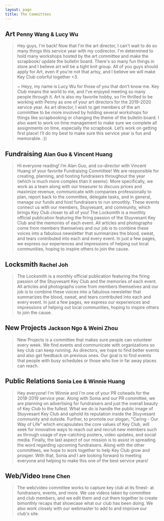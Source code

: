 ```yaml
---
layout: page
title: The Committees
---
```

## Art <small> Penny Wang & Lucy Wu </small>

<blockquote>Hey guys, I'm back!
Now that I'm the art director, I can't wait to do so many things this service year with my codirector. I'm determined to hold many workshops hosted by the art committee and make the scrapbook/ update the bulletin board. There's so many fun things in store and I believe art will be a tight knit group. All of you guys should apply for Art, even if you're not that artsy, and I believe we will make Key Club colorful together <3.

~ Heyy, my name is Lucy Wu for those of you that don’t know me. Key Club means the world to me, and I’ve enjoyed meeting so many people through it. Art is also my favorite hobby, so I’m thrilled to be working with Penny as one of your art directors for the 2019-2020 service year. As art director, I wish to get members of the art committee to be more involved by holding several workshops for things like scrapbooking or changing the theme of the bulletin board. I also want to work on time management to make sure we complete all assignments on time, especially the scrapbook. Let’s work on getting first place! I’ll do my best to make sure this service year is fun and memorable. :))
</blockquote>

## Fundraising <small> Alan Guo & Vincent Huang</small>

<blockquote>Hi everyone reading! I’m Alan Guo, and co-director with Vincent Huang of your favorite Fundraising Committee! We are responsible for creating, planning, and hosting fundraisers throughout the year (which is much more complex than it seems). More specifically, we work as a team along with our treasurer to discuss prices and maximize revenue, communicate with companies professionally to plan, report back to the committee, delegate tasks, and in general, manage our funds and host fundraisers to run smoothly. These events connect us with our members, Stuyvesant, and community, which brings Key Club closer to all of you!
The Locksmith is a monthly official publication featuring the firing passion of the Stuyvesant Key Club and the memories of each event. All articles and photographs come from members themselves and our job is to combine these voices into a fabulous newsletter that summarizes the blood, sweat, and tears contributed into each and every event. In just a few pages, we express our experiences and impressions of helping out local communities, hoping to inspire others to join the cause.</blockquote>

## Locksmith <small> Rachel Joh </small>

<blockquote>The Locksmith is a monthly official publication featuring the firing passion of the Stuyvesant Key Club and the memories of each event. All articles and photographs come from members themselves and our job is to combine these voices into a fabulous newsletter that summarizes the blood, sweat, and tears contributed into each and every event. In just a few pages, we express our experiences and impressions of helping out local communities, hoping to inspire others to join the cause.</blockquote>

## New Projects <small> Jackson Ngo & Weini Zhou </small>

<blockquote> New Projects is a committee that makes sure people can volunteer every week. We find events and communicate with organizations so key club can keep running. As directors, we hope to find better events and also get feedback on previous ones. Our goal is to find events that people with busy schedules or those who live in far away places can reach.</blockquote>

## Public Relations <small> Sonia Lee & Winnie Huang </small>

<blockquote>Hey everyone! I'm Winnie and I'm one of your PR coheads for the 2018-2019 service year. Along with Sonia and our PR committee, we are planning on advertising for fundraisers and just the overall beauty of Key Club to the fullest. What we do is handle the public image of Stuyvesant Key Club and uphold its reputation inside the Stuyvesant community and outside. Further, to promote our slogan, "Caring - Our Way of Life" which encapsulates the core values of Key Club, will seek for innovative ways to reach out and recruit new members such as through usage of eye-catching posters, video updates, and social media. Finally, the last aspect of our mission is to assist in spreading the word regarding upcoming fundraisers. Along with the other committees, we hope to work together to help Key Club grow and prosper. With that, Sonia and I are looking forward to meeting everyone and helping to make this one of the best service years!</blockquote>

## Web/Video <small> Irene Chen </small>

<blockquote>The web/video committee works to capture key club at its finest- at fundraisers, events, and more. We use videos taken by committee and club members, and we edit them and cut them together to create bimonthly recaps that showcase what our club has been doing. We also work closely with our webmaster to add to and improve our club's site.</blockquote>
